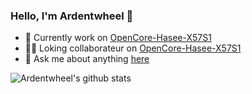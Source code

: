 ### Hello, I'm Ardentwheel 👋

 * 🔭 Currently work on [OpenCore-Hasee-X57S1]
 * 👯‍♂️ Loking collaborateur on [OpenCore-Hasee-X57S1]
 * 💬 Ask me about anything [here]



![Ardentwheel's github stats](https://github-readme-stats.vercel.app/api?username=ardentwheel&theme=vue-dark&show_icons=true)


[OpenCore-Hasee-X57S1]: <https://github.com/Ardentwheel/OpenCore-Hasee-X57S1>
[here]: <https://github.com/Ardentwheel/Ardentwheel/issues>
